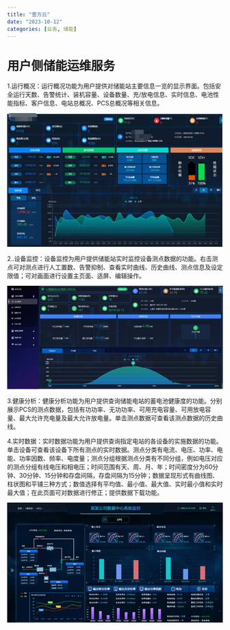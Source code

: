 ```yaml
---
title: "壹方云"
date: "2023-10-12"
categories: [业务, 储能]
---
```


# 用户侧储能运维服务

1.运行概况：运行概况功能为用户提供对储能站主要信息一览的显示界面。包括安全运行天数、告警统计、装机容量、设备数量、充/放电信息、实时信息、电池性能指标、客户信息、电站总概况、PCS总概况等相关信息。

![img](https://raw.githubusercontent.com/tangjiali/note_asserts/master/%E9%BD%90%E7%AE%80%E7%AC%94%E8%AE%B0/202311031215503.png)

2..设备监控：设备监控为用户提供储能站实时监控设备测点数据的功能。右击测点可对测点进行人工置数、告警抑制、查看实时曲线、历史曲线、测点信息及设定限值；可对画面进行设置主页面、适屏、编辑操作。

![img](https://raw.githubusercontent.com/tangjiali/note_asserts/master/%E9%BD%90%E7%AE%80%E7%AC%94%E8%AE%B0/202311031214740.png)

3.健康分析：健康分析功能为用户提供查询储能电站的蓄电池健康度的功能。分别展示PCS的测点数据，包括有功功率、无功功率、可用充电容量、可用放电容量、最大允许充电量及最大允许放电量。单击测点数据可查看该测点数据的历史曲线。

4.实时数据：实时数据功能为用户提供查询指定电站的各设备的实施数据的功能。单击设备可查看该设备下所有测点的实时数据。测点分类有电流、电压、功率、电能、功率因数、频率、电度量；测点分组根据测点分类有不同分组，例如电压对应的测点分组有线电压和相电压；时间范围有天、周、月、年；时间密度分为60分钟、30分钟、15分钟和存盘间隔，存盘间隔为15分钟；数据呈现形式有曲线图、柱状图和平铺三种方式；数值选择有平均值、最小值、最大值、实时最小值和实时最大值；在此页面可对数据进行修正；提供数据下载功能。

![img](https://raw.githubusercontent.com/tangjiali/note_asserts/master/%E9%BD%90%E7%AE%80%E7%AC%94%E8%AE%B0/202311031215012.jpg)
